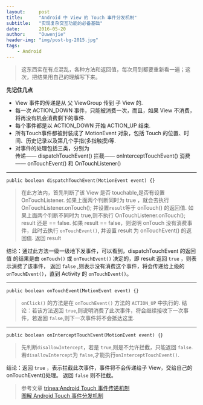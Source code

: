 ```yaml
---
layout:     post
title:      "Android 中 View 的 Touch 事件分发机制"
subtitle:   "实现复杂交互功能的必备基础"
date:       2016-05-20
author:     "Ouwenjie"
header-img: "img/post-bg-2015.jpg"
tags:
    - Android
---
```


> 这东西实在有点混乱，各种方法和返回值，每次用到都要重新看一遍；这次，把结果用自己的理解写下来。

**先记住几点**
- View 事件的传递是从 父 ViewGroup 传到 子 View 的.   
- 每一次 ACTION_DOWN 事件，只能被消费一次，而且，如果 View 不消费，将再没有机会消费剩下的事件.   
- 每个事件都是以 ACTION_DOWN 开始 ACTION_UP 结束.   
- 所有Touch事件都被封装成了 MotionEvent 对象，包括 Touch 的位置、时间、历史记录以及第几个手指(多指触摸)等.   
- 对事件的处理包括三类，分别为   
传递—— dispatchTouchEvent()
拦截—— onInterceptTouchEvent()
消费—— onTouchEvent() 和 OnTouchListener()   

- - - - - - - - - -    

`public boolean dispatchTouchEvent(MotionEvent event) {}`   

> 在此方法内，首先判断了该 View 是否 touchable,是否有设置 OnTouchListener.
> 如果上面两个判断同时为 true ，就会去执行 OnTouchListener.onTouch(); 并设置`result`等于 onTouch() 的返回值.
> 如果上面两个判断不同时为 true,则不执行 OnTouchListener.onTouch(); result 还是 == false.
> 如果 result == false，则说明 onTouch 没有消费事件，此时去执行 `onTouchEvent()`, 并设置 result 为 onTouchEvent() 的返回值.
> 返回 result   

结论：通过此方法一级一级地下发事件，可以看到，dispatchTouchEvent 的返回值 的结果是由 `onTouch()` 或 `onTouchEvent()` 决定的，即 result
返回 `true` ，则表示消费了该事件，
返回 `false` ,则表示没有消费这个事件，将会传递给上级的 `onTouchEvent()`，直到 Activity 的 `onTouchEvent()`。   

- - - - - - - - - -    

`public boolean onTouchEvent(MotionEvent event) {}`

> `onClick()` 的方法是在 `onTouchEvent()` 方法的 `ACTION_UP` 中执行的.
结论：若该方法返回 `true`,则说明消费了此次事件，将会继续接收下一次事件，若返回 `false`,则下一次事件将不会抵达这里.

- - - - - - - - - -   

`public boolean onInterceptTouchEvent(MotionEvent event) {}`

> 先判断`disallowIntercept`，若是 `true`,则是不允许拦截，只能返回 `false`.
> 若`disallowIntercept`为 `false`,才能执行`onInterceptTouchEvent()`.

结论：返回 `true` ，表示拦截此次事件，事件将不会传递给子 View，交给自己的 onTouchEvent()处理。
返回 `false` 则不拦截。   

> 参考文章
[trinea:Android Touch 事件传递机制](http://www.trinea.cn/android/touch-event-delivery-mechanism/)   
[图解 Android Touch 事件分发机制](http://www.jianshu.com/p/e99b5e8bd67b)
